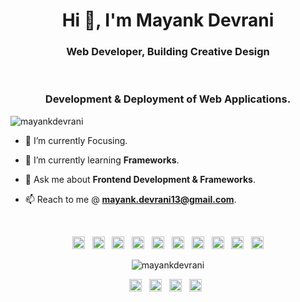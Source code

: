 
<h1 align="center">Hi 👋, I'm Mayank Devrani</h1>
<h3 align="center">Web Developer, Building Creative Design</h3><br>
<h3 align="center">Development & Deployment of Web Applications.</h3>

<p align="left"> <img src="https://komarev.com/ghpvc/?username=mayankdevrani" alt="mayankdevrani" /> </p>

- 🎯 I’m currently Focusing.

- 🌱 I’m currently learning **Frameworks**.

<!-- - 🤔 I’m looking for help with **...** -->

<!-- - 💻 All of my projects are available at [Here!](https://.../) -->

<!-- - 📝 Sometimes I write articles on [Medium](https://medium.com/...) -->

- 💬 Ask me about **Frontend Development & Frameworks**.

- 📫 Reach to me @ **mayank.devrani13@gmail.com**.

<!-- - ⚡ Fun fact **...** -->
<br>
<p align="center"><img src="https://devicons.github.io/devicon/devicon.git/icons/react/react-original-wordmark.svg" alt="react" width="20" height="20"/> &nbsp;&nbsp;<img src="https://devicons.github.io/devicon/devicon.git/icons/bootstrap/bootstrap-plain.svg" alt="bootstrap" width="20" height="20"/> &nbsp;&nbsp;<img src="https://devicons.github.io/devicon/devicon.git/icons/c/c-original.svg" alt="c" width="20" height="20"/> &nbsp;&nbsp;<img src="https://devicons.github.io/devicon/devicon.git/icons/css3/css3-original-wordmark.svg" alt="css3" width="20" height="20"/>&nbsp;&nbsp; <img src="https://devicons.github.io/devicon/devicon.git/icons/html5/html5-original-wordmark.svg" alt="html5" width="20" height="20"/>&nbsp;&nbsp; <img src="https://devicons.github.io/devicon/devicon.git/icons/javascript/javascript-original.svg" alt="javascript" width="20" height="20"/> &nbsp;&nbsp;<img src="https://devicons.github.io/devicon/devicon.git/icons/mysql/mysql-original-wordmark.svg" alt="mysql" width="20" height="20"/> &nbsp;&nbsp;<img src="https://devicons.github.io/devicon/devicon.git/icons/php/php-original.svg" alt="php" width="20" height="20"/> &nbsp;&nbsp;<img src="https://devicons.github.io/devicon/devicon.git/icons/nodejs/nodejs-original-wordmark.svg" alt="nodejs" width="20" height="20"/>&nbsp;&nbsp; <img src="https://devicons.github.io/devicon/devicon.git/icons/linux/linux-original.svg" alt="linux" width="20" height="20"/></p><p align="center">
<img src="https://github-readme-stats.vercel.app/api?username=mayankdevrani&show_icons=true" alt="mayankdevrani" /> </p>

<p align="center">
<a href="https://codepen.io/..." target="blank"><img align="center" src="https://cdn.jsdelivr.net/npm/simple-icons@3.0.1/icons/codepen.svg" alt="..." height="20" width="20" /></a>&nbsp;&nbsp;
<a href="https://twitter.com/..." target="blank"><img align="center" src="https://cdn.jsdelivr.net/npm/simple-icons@3.0.1/icons/twitter.svg" alt="..." height="20" width="20" /></a>&nbsp;&nbsp;
<a href="https://linkedin.com/in/..." target="blank"><img align="center" src="https://cdn.jsdelivr.net/npm/simple-icons@3.0.1/icons/linkedin.svg" alt="..." height="20" width="20" /></a>&nbsp;&nbsp;
<a href="https://stackoverflow.com/in/..." target="blank"><img align="center" src="https://cdn.jsdelivr.net/npm/simple-icons@3.0.1/icons/stackoverflow.svg" alt="..." height="20" width="20" /></a>&nbsp;&nbsp;
</p>
